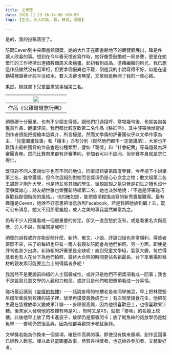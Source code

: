 ```yaml
---
title: 文學獎
date: 2018-11-23 16:14:00 +08:00
tags: [生活, 別人的事, 暮, 練習, 讀書]

---
```


  
  
  
是的，我的投稿落空了。  
  
  
陪同Ceven到中央圖書館領獎，她的大作正在圖書館地下的展覽廳展出，確是件讓人欣喜的事。想到在今年春天埋首寫作時，她好像受鼓勵就一同參賽，更是在她繁忙的工作裡擠出連續數個周末來繪畫。起初看到成品，憑藉編輯的目光，我已想這作品雖然沒有冠軍相，但要拿個優異也不難，倒是我的小說寫得不好，似是在運動場裡踱著步般平淡如水，要入決審也無望，文章倒是解開了我的一些心結。  
  
果然，她就摘下兒童圖畫故事組第三名。  
  
  
| [![](https://3.bp.blogspot.com/-LWT9uLqAmPo/W_edT-E_FAI/AAAAAAAAGrs/S__1C_f2Mdg5X3zjYr2qH61g3-GUb_WBQCLcBGAs/s400/IMG_5706.jpeg)](https://3.bp.blogspot.com/-LWT9uLqAmPo/W%5FedT-E%5FFAI/AAAAAAAAGrs/S%5F%5F1C%5Ff2Mdg5X3zjYr2qH61g3-GUb%5FWBQCLcBGAs/s1600/IMG%5F5706.jpeg) |
| ---------------------------------------------------------------------------------------------------------------------------------------------------------------------------------------------------------------------------------------------------------------------------- |
| 作品《公雞彎彎旅行團》                                                                                                                                                                                                                                                                  |
  
  
頒獎禮十分簡單，也有不少朋友得獎。跟他們打過招呼、寒喧幾句後，也就各自各鑑賞作品、翻讀評語。我們都比較喜歡第二名作品《臉紅熊》，其中評審徐焯賢提到作者很能把握繪本這媒介，所言極是。然而文學獎的評審團似乎以文學作家為主，「兒童圖畫故事」和「繪本」亦有分別（縱然他們都不一定能講清），大家也不難猜出最終獲賞的作品會是何種類型，譬如「親情」和「社會紀實」等母題最為評審團青睞。然而比賽向來都有評審準則，參加者可以不認同，但參賽本身就是求仁得仁。  
  
獎項對不同人來說似乎也有不同的地位，同事梁莉姿第四度參賽，今年摘下小說組第三名，雖曾獲獎，但今次這組別對她而言獎項仍是心心念念之物；散文組第二名王碧蔚才剛升大學，也是詩友吳其謙的學生，循規蹈矩之氣只覺是初生之犢也沒什麼爭獎雄心；詩友胡世雅也榮獲新詩組第二名，她也淡然地說：「不過是評審碰巧喜歡我那個階段的風格。」也的確如是，能把獎項輕描淡寫的新秀實屬難得。最有趣還是Ceven，她說不好意思把消息放到Facebook。若是我把她放到網上去，既可公布消息，她又不用那麼尷尬，成人之美的事我當然樂意為之。  
  
仍有不少人把獎看成一個很重要的肯定，卻又一直苦愁於沒有，或是看重名次與高低，旁人不說，就權當是我吧！  
  
頒獎的過程或許亦能反映什麼，新詩、散文、小說、評論四組也非常順利，得獎者要麼不來，來了的每組也只有一兩人有親友陪同會為他們拍照。另一方面，即使是評判也甚少出席，新詩組的評審更是全缺呢！直到兒童文學組，氣氛大變，每位得獎者也有人在台下為他們拍照，最終大合照的時間更佔各組最長，台下拿著攝影器材的親友眾可能要比台上的得獎者多呢！  
  
我當然不是要說前四組的人士孤僻成性，或許只是他們不把獎項看成一回事；我也不是說寫兒童文學的人親和力較高，或許只是他們較把獎項看成一分喜悅。  
  
碰巧最近讀到《[麥嘜的校褸](http://iapi.ipadown.com/api/gushi/detail.show.api.php?id=24010)》⋯⋯話說麥嘜的校褸老是和同學搞混，早上把林寶堅尼模型車放到校褸的袋子裡，放學再摸摸竟換成巴士；有次同學請食花生，他把花生藏在袋裡放學又變成果汁糖⋯⋯麥嘜很高興，因為他很喜歡巴士，也很喜歡果汁糖。後來家人發現他的校褸有時是XL，有時又是XS，就把「麥嘜」的名縫上校褸。此後他早上放了閃卡進袋子，放學仍是那張閃卡；放了魷魚絲的話放學仍是魷魚絲⋯⋯麥嘜仍然很高興，因為他都喜歡閃卡和魷魚絲。  
  
文學獎若能為你換來一個獎項，確是件高興的事。即使沒有換來獎項，創作這回事已經教人歡喜。謹以此兒童圖畫故事，恭賀各得獎者，也送給各參加者、文藝愛好者。  
  
  
